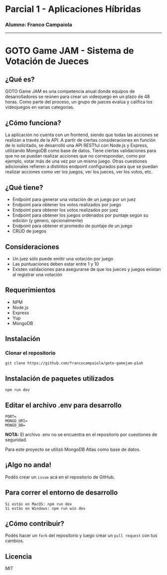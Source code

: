 # Parcial 1 - Aplicaciones Híbridas
### Alumno: Franco Campaiola

---

# GOTO Game JAM - Sistema de Votación de Jueces

## ¿Qué es?
GOTO Game JAM es una competencia anual donde equipos de desarrolladores se reúnen para crear un videojuego en un plazo de 48 horas. Como parte del proceso, un grupo de jueces evalúa y califica los videojuegos en varias categorías.

## ¿Cómo funciona?
La aplicación no cuenta con un frontend, siendo que todas las acciones se realizan a través de la API. 
A partir de ciertas consideraciones en función de lo solicitado, se desarrolló una API RESTful con Node.js y Express, utilizando MongoDB como base de datos.
Tiene ciertas validaciones para que no se puedan realizar acciones que no correspondan, como por ejemplo, votar más de una vez por un mismo juego.
Otras cuestiones adicionales refieren a distintos endpoint configurados para que se puedan realizar acciones como ver los juegos, ver los jueces, ver los votos, etc.

## ¿Qué tiene?
- Endpoint para generar una votación de un juego por un juez
- Endpoint para obtener los votos realizados por juego
- Endpoint para obtener los votos realizados por juez
- Endpoint para obtener los juegos ordenados por puntaje según su edición (y género, opcionalmente)
- Endpoint para obtener el promedio de puntaje de un juego
- CRUD de juegos

## Consideraciones
- Un juez sólo puede emitir una votación por juego
- Las puntuaciones deben estar entre 1 y 10
- Existen validaciones para asegurarse de que los jueces y juegos existan al registrar una votación

## Requerimientos
- NPM
- Node.js
- Express
- Yup
- MongoDB

## Instalación

### Clonar el repositorio
```
git clone https://github.com/francocampaiola/goto-gamejam-p1ah
```

## Instalación de paquetes utilizados
```
npm run dev
```

## Editar el archivo .env para desarrollo

```
PORT=
MONGO_URI=
MONGO_DB=
```
**NOTA:** El archivo .env no se encuentra en el repositorio por cuestiones de seguridad.

Para este proyecto se utilizó MongoDB Atlas como base de datos.

## ¡Algo no anda!
Podés crear un ```issue``` acá en el repositorio de GitHub.

## Para correr el entorno de desarrollo
```
Si estás en MacOS: npm run dev
Si estás en Windows: npm run win dev
```

## ¿Cómo contribuir?
Podés hacer un ```fork``` del repositorio y luego crear un ```pull request``` con tus cambios.

## Licencia
MIT

